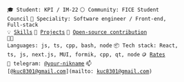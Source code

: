 
<code>🎓 Student: KPI / IM-22</code>
<code>⚪ Community: FICE Student Council</code>
<code>👷 Speciality: Software engineer / Front-end, Full-stack </code><br>
<code>💡 [Skills](SKILLS.md)</code>
<code>🧻 [Projects](PROJECTS.md)</code>
<code>👀 [Open-source contribution](CONTRIBUTION.md)</code><br>
<code>🧑‍💻 Languages: js, ts, cpp, bash, node</code>
<code>📦 Tech stack: React, ts, js, next.js, MUI, formik, cpp, qt, node</code>
<code>🪙 [Rates](RATES.md)</code><br>
<code>💬 telegram: [@your-nikname](https://telegram.me/kujo005)</code>
<code>📫 [@kuc8301@gmail.com](mailto: kuc8301@gmail.com)</code>
